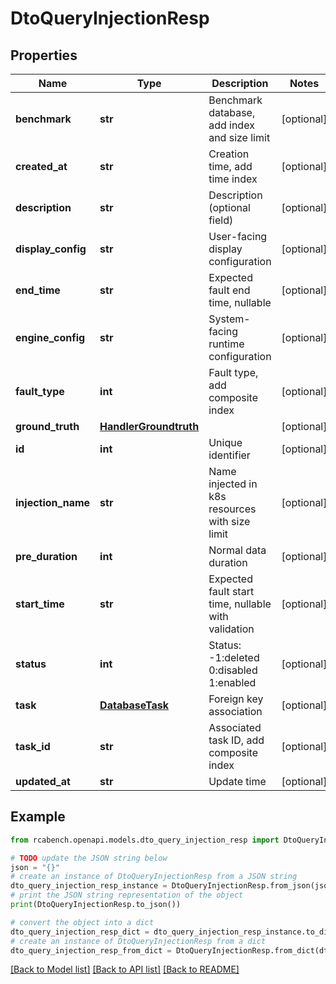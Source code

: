 # DtoQueryInjectionResp


## Properties

Name | Type | Description | Notes
------------ | ------------- | ------------- | -------------
**benchmark** | **str** | Benchmark database, add index and size limit | [optional] 
**created_at** | **str** | Creation time, add time index | [optional] 
**description** | **str** | Description (optional field) | [optional] 
**display_config** | **str** | User-facing display configuration | [optional] 
**end_time** | **str** | Expected fault end time, nullable | [optional] 
**engine_config** | **str** | System-facing runtime configuration | [optional] 
**fault_type** | **int** | Fault type, add composite index | [optional] 
**ground_truth** | [**HandlerGroundtruth**](HandlerGroundtruth.md) |  | [optional] 
**id** | **int** | Unique identifier | [optional] 
**injection_name** | **str** | Name injected in k8s resources with size limit | [optional] 
**pre_duration** | **int** | Normal data duration | [optional] 
**start_time** | **str** | Expected fault start time, nullable with validation | [optional] 
**status** | **int** | Status: -1:deleted 0:disabled 1:enabled | [optional] 
**task** | [**DatabaseTask**](DatabaseTask.md) | Foreign key association | [optional] 
**task_id** | **str** | Associated task ID, add composite index | [optional] 
**updated_at** | **str** | Update time | [optional] 

## Example

```python
from rcabench.openapi.models.dto_query_injection_resp import DtoQueryInjectionResp

# TODO update the JSON string below
json = "{}"
# create an instance of DtoQueryInjectionResp from a JSON string
dto_query_injection_resp_instance = DtoQueryInjectionResp.from_json(json)
# print the JSON string representation of the object
print(DtoQueryInjectionResp.to_json())

# convert the object into a dict
dto_query_injection_resp_dict = dto_query_injection_resp_instance.to_dict()
# create an instance of DtoQueryInjectionResp from a dict
dto_query_injection_resp_from_dict = DtoQueryInjectionResp.from_dict(dto_query_injection_resp_dict)
```
[[Back to Model list]](../README.md#documentation-for-models) [[Back to API list]](../README.md#documentation-for-api-endpoints) [[Back to README]](../README.md)


